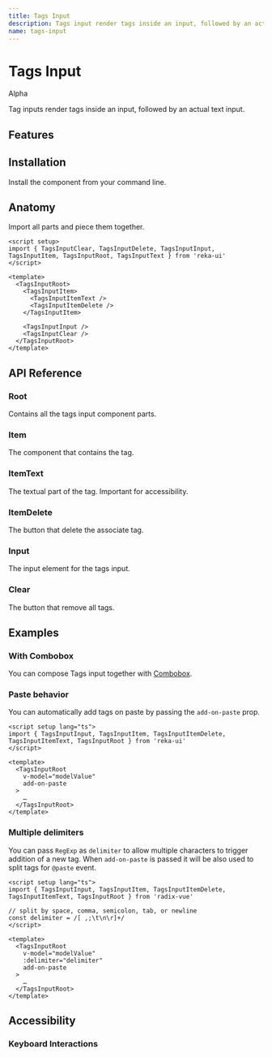 ```yaml
---
title: Tags Input
description: Tags input render tags inside an input, followed by an actual text input.
name: tags-input
---
```


# Tags Input

<Badge>Alpha</Badge>

<Description>
Tag inputs render tags inside an input, followed by an actual text input.
</Description>

<ComponentPreview name="TagsInput" />

## Features

<Highlights
  :features="[
    'Can be controlled or uncontrolled.',
    'Full keyboard navigation.',
    'Limit the number of tags.',
    'Accept value from clipboard.',
    'Clear button to reset all tags values.'
  ]"
/>

## Installation

Install the component from your command line.

<InstallationTabs value="reka-ui" />

## Anatomy

Import all parts and piece them together.

```vue
<script setup>
import { TagsInputClear, TagsInputDelete, TagsInputInput, TagsInputItem, TagsInputRoot, TagsInputText } from 'reka-ui'
</script>

<template>
  <TagsInputRoot>
    <TagsInputItem>
      <TagsInputItemText />
      <TagsInputItemDelete />
    </TagsInputItem>

    <TagsInputInput />
    <TagsInputClear />
  </TagsInputRoot>
</template>
```

## API Reference

### Root

Contains all the tags input component parts.

<!-- @include: @/meta/TagsInputRoot.md -->

<DataAttributesTable
  :data="[
    {
      attribute: '[data-disabled]',
      values: 'Present when disabled',
    },
    {
      attribute: '[data-focused]',
      values: 'Present when focus on input',
    },
    {
      attribute: '[data-invalid]',
      values: 'Present when input value is invalid',
    },
  ]"
/>

### Item

The component that contains the tag.

<!-- @include: @/meta/TagsInputItem.md -->

<DataAttributesTable
  :data="[
    {
      attribute: '[data-state]',
      values: ['active', 'inactive'],
    },
    {
      attribute: '[data-disabled]',
      values: 'Present when disabled',
    },
  ]"
/>

### ItemText

The textual part of the tag. Important for accessibility.

<!-- @include: @/meta/TagsInputItemText.md -->

### ItemDelete

The button that delete the associate tag.

<!-- @include: @/meta/TagsInputItemDelete.md -->

<DataAttributesTable
  :data="[
    {
      attribute: '[data-state]',
      values: ['active', 'inactive'],
    },
    {
      attribute: '[data-disabled]',
      values: 'Present when disabled',
    },
  ]"
/>

### Input

The input element for the tags input.

<!-- @include: @/meta/TagsInputInput.md -->

<DataAttributesTable
  :data="[
    {
      attribute: '[data-invalid]',
      values: 'Present when input value is invalid',
    },
  ]"
/>

### Clear

The button that remove all tags.

<!-- @include: @/meta/TagsInputClear.md -->

<DataAttributesTable
  :data="[
    {
      attribute: '[data-disabled]',
      values: 'Present when disabled',
    },
  ]"
/>

## Examples

### With Combobox

You can compose Tags input together with [Combobox](../components/combobox.html).

<ComponentPreview name="TagsInputCombobox" />

### Paste behavior

You can automatically add tags on paste by passing the `add-on-paste` prop.

```vue line=8
<script setup lang="ts">
import { TagsInputInput, TagsInputItem, TagsInputItemDelete, TagsInputItemText, TagsInputRoot } from 'reka-ui'
</script>

<template>
  <TagsInputRoot
    v-model="modelValue"
    add-on-paste
  >
    …
  </TagsInputRoot>
</template>
```

### Multiple delimiters

You can pass `RegExp` as `delimiter` to allow multiple characters to trigger addition of a new tag. When `add-on-paste` is passed it will be also used to split tags for `@paste` event.

```vue line=4-5,11
<script setup lang="ts">
import { TagsInputInput, TagsInputItem, TagsInputItemDelete, TagsInputItemText, TagsInputRoot } from 'radix-vue'

// split by space, comma, semicolon, tab, or newline
const delimiter = /[ ,;\t\n\r]+/
</script>

<template>
  <TagsInputRoot
    v-model="modelValue"
    :delimiter="delimiter"
    add-on-paste
  >
    …
  </TagsInputRoot>
</template>
```

## Accessibility

### Keyboard Interactions

<KeyboardTable
  :data="[
    {
      keys: ['Delete'],
      description: '<span> When tag is active, remove it and set the tag on right active.</span>',
    },
    {
      keys: ['Backspace'],
      description: '<span> When tag is active, remove it and set the tag on left active. If there are no tags to the left, either the next tags gets focus, or the input.</span>',
    },
    {
      keys: ['ArrowRight'],
      description: '<span> Set the next tag active.</span>',
    },
    {
      keys: ['ArrowLeft'],
      description: '<span> Set the previous tag active.</span>',
    },
    {
      keys: ['Home'],
      description: '<span> Set the first tag active</span>',
    },
    {
      keys: ['End'],
      description: '<span> Set the last tag active</span>',
    },
  ]"
/>
